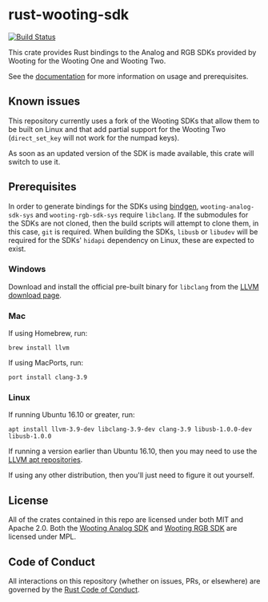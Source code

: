 # rust-wooting-sdk
[![Build Status][build_status_image]][build_status]

This crate provides Rust bindings to the Analog and RGB SDKs provided by Wooting for the Wooting
One and Wooting Two.

See the [documentation](https://docs.rs/wooting-sdk) for more information on usage and
prerequisites.

[build_status_image]: https://dev.azure.com/davidtwco/rust-wooting-sdk/_apis/build/status/Rust%20Wooting%20SDK%20-%20Build%20and%20Test?branchName=master
[build_status]: https://dev.azure.com/davidtwco/rust-wooting-sdk/_build/latest?definitionId=2&branchName=master

## Known issues
This repository currently uses a fork of the Wooting SDKs that allow them to be built on Linux and
that add partial support for the Wooting Two (`direct_set_key` will not work for the numpad keys).

As soon as an updated version of the SDK is made available, this crate will switch to use it.

## Prerequisites
In order to generate bindings for the SDKs using [bindgen][bindgen], `wooting-analog-sdk-sys` and
`wooting-rgb-sdk-sys` require `libclang`. If the submodules for the SDKs are not cloned, then the
build scripts will attempt to clone them, in this case, `git` is required. When building the SDKs,
`libusb` or `libudev` will be required for the SDKs' `hidapi` dependency on Linux, these are
expected to exist.

### Windows
Download and install the official pre-built binary for `libclang` from the
[LLVM download page][llvm].

### Mac
If using Homebrew, run:

```text
brew install llvm
```

If using MacPorts, run:

```text
port install clang-3.9
```

### Linux
If running Ubuntu 16.10 or greater, run:

```text
apt install llvm-3.9-dev libclang-3.9-dev clang-3.9 libusb-1.0.0-dev libusb-1.0.0
```

If running a version earlier than Ubuntu 16.10, then you may need to use the
[LLVM apt repositories][llvm_apt].

If using any other distribution, then you'll just need to figure it out yourself.

[llvm]: http://releases.llvm.org/download.html
[llvm_apt]: http://apt.llvm.org/
[bindgen]: https://github.com/rust-lang/rust-bindgen

## License
All of the crates contained in this repo are licensed under both MIT and Apache 2.0. Both the
[Wooting Analog SDK][analog] and [Wooting RGB SDK][rgb] are licensed under MPL.

[analog]: https://github.com/WootingKb/wooting-analog-sdk
[rgb]: https://github.com/WootingKb/wooting-rgb-sdk

## Code of Conduct
All interactions on this repository (whether on issues, PRs, or elsewhere) are governed by the [Rust Code of Conduct](https://www.rust-lang.org/policies/code-of-conduct).

